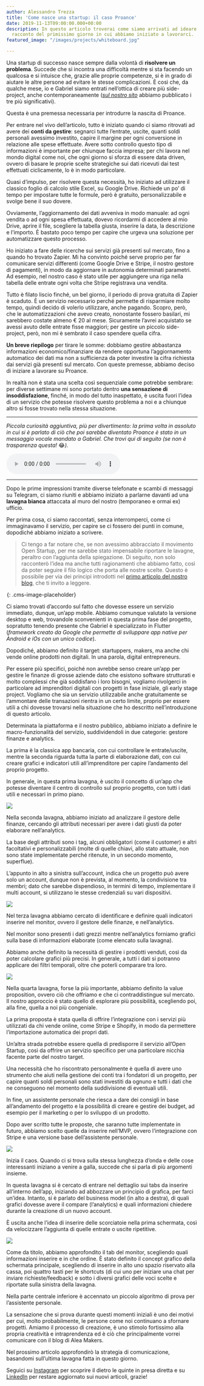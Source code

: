 ```yaml
---
author: Alessandro Trezza
title: 'Come nasce una startup: il caso Proance'
date: 2019-11-13T09:00:00.000+00:00
description: In questo articolo troverai come siamo arrivati ad ideare Proance e il
  racconto del primissimo giorno in cui abbiamo iniziato a lavorarci.
featured_image: "/images/projects/whiteboard.jpg"

---
```


Una startup di successo nasce sempre dalla volont&agrave; di **risolvere un problema**. Succede che si incontra una difficolt&agrave; mentre si sta facendo un qualcosa e si intuisce che, grazie alle proprie competenze, si &egrave; in grado di aiutare le altre persone ad evitare le stesse complicazioni. &Egrave; cos&igrave; che, da qualche mese, io e Gabriel siamo entrati nell’ottica di creare pi&ugrave; side-project, anche contemporaneamente ([*sul nostro sito*](https://www.aleamakers.com "Homepage Alea Makers") abbiamo pubblicato i tre pi&ugrave; significativi).

Questa &egrave; una premessa necessaria per introdurre la nascita di Proance.

Per entrare nel vivo dell’articolo, tutto &egrave; iniziato quando ci siamo ritrovati ad avere dei **conti da gestire**\: segnarci tutte l’entrate, uscite, quanti soldi personali avessimo investito, capire il margine per ogni conversione in relazione alle spese effettuate. Avere sotto controllo questo tipo di informazioni &egrave; importante per chiunque faccia impresa; per chi lavora nel mondo digital come noi, che ogni giorno si sforza di essere data driven, ovvero di basare le proprie scelte strategiche sui dati ricevuti dai test effettuati ciclicamente, lo &egrave; in modo particolare.

Quasi d’impulso, per risolvere questa necessit&agrave;, ho iniziato ad utilizzare il classico foglio di calcolo stile Excel, su Google Drive. Richiede un po’ di tempo per impostare tutte le formule, per&ograve; &egrave; gratuito, personalizzabile e svolge bene il suo dovere.

Ovviamente, l’aggiornamento dei dati avveniva in modo manuale: ad ogni vendita o ad ogni spesa effettuata, dovevo ricordarmi di accedere al mio Drive, aprire il file, scegliere la tabella giusta, inserire la data, la descrizione e l’importo. &Egrave; bastato poco tempo per capire che urgeva una soluzione per automatizzare questo processo.

Ho iniziato a fare delle ricerche sui servizi gi&agrave; presenti sul mercato, fino a quando ho trovato Zapier. Mi ha convinto poich&eacute; serve proprio per far comunicare servizi differenti (come Google Drive e Stripe, il nostro gestore di pagamenti), in modo da aggiornare in autonomia determinati parametri. Ad esempio, nel nostro caso &egrave; stato utile per aggiungere una riga nella tabella delle entrate ogni volta che Stripe registrava una vendita.

Tutto &egrave; filato liscio finch&eacute;, un bel giorno, il periodo di prova gratuita di Zapier &egrave; scaduto. &Egrave; un servizio necessario perch&eacute; permette di risparmiare molto tempo, quindi decido di volerlo utilizzare, anche pagando. Scopro, per&ograve;, che le automatizzazioni che avevo creato, nonostante fossero basilari, mi sarebbero costate almeno € 20 al mese. Sicuramente l’avrei acquistato se avessi avuto delle entrate fisse maggiori; per gestire un piccolo side-project, per&ograve;, non mi &egrave; sembrato il caso spendere quella cifra.

**Un breve riepilogo** per tirare le somme: dobbiamo gestire abbastanza informazioni economico/finanziare da rendere opportuna l’aggiornamento automatico dei dati ma non a sufficienza da poter investire la cifra richiesta dai servizi gi&agrave; presenti sul mercato. Con queste premesse, abbiamo deciso di iniziare a lavorare su Proance.

In realt&agrave; non &egrave; stata una scelta cos&igrave; sequenziale come potrebbe sembrare: per diverse settimane mi sono portato dentro **una sensazione di insoddisfazione**, finch&eacute;, in modo del tutto inaspettato, &egrave; uscita fuori l’idea di un servizio che potesse risolvere questo problema a noi e a chiunque altro si fosse trovato nella stessa situazione.

---

*Piccola curiosit&agrave; aggiuntiva, pi&ugrave; per divertimento: la prima volta in assoluto in cui si &egrave; parlato di ci&ograve; che poi sarebbe diventato Proance &egrave; stato in un messaggio vocale mandato a Gabriel. Che trovi qui di seguito (se non &egrave; trasparenza questa\!* 😂*).*

<audio controls=""><source type="audio/wav" src="/images/projects/vocale_proance.wav" /> &lt;source src="/images/projects/vocale_proance.mp3&rdquo; type="audio/mp3&rdquo;&gt; Your browser does not support the audio element.</audio>

---

Dopo le prime impressioni tramite diverse telefonate e scambi di messaggi su Telegram, ci siamo riuniti e abbiamo iniziato a parlarne davanti ad una **lavagna bianca** attaccata al muro del nostro (temporaneo e ormai ex) ufficio.

Per prima cosa, ci siamo raccontati, senza interromperci, come ci immaginavamo il servizio, per capire se ci fossero dei punti in comune, dopodich&eacute; abbiamo iniziato a scrivere.

> Ci tengo a far notare che, se non avessimo abbracciato il movimento Open Startup, per me sarebbe stato impensabile riportare le lavagne, peraltro con l’aggiunta della spiegazione. Di seguito, non solo racconter&ograve; l’idea ma anche tutti ragionamenti che abbiamo fatto, cos&igrave; da poter seguire il filo logico che porta alle nostre scelte. Questo &egrave; possibile per via dei principi introdotti nel [primo articolo del nostro blog](https://www.aleamakers.com/blog/ci-uniamo-al-movimento-open-startup-we-grow-we-make-we-share "Articolo &quot;Ci uniamo al movimento Open Startup&quot; dal blog di Alea Makers"), che ti invito a leggere.

![](data:image/png;base64,iVBORw0KGgoAAAANSUhEUgAAAAEAAAABCAYAAAAfFcSJAAAAAXNSR0IArs4c6QAAAERlWElmTU0AKgAAAAgAAYdpAAQAAAABAAAAGgAAAAAAA6ABAAMAAAABAAEAAKACAAQAAAABAAAAAaADAAQAAAABAAAAAQAAAAD5Ip3+AAAAC0lEQVQIHWP4DwQACfsD/Qy7W+cAAAAASUVORK5CYII=){: .cms-image-placeholder}

Ci siamo trovati d’accordo sul fatto che dovesse essere un servizio immediato, dunque, un’app mobile. Abbiamo comunque valutato la versione desktop e web, trovandole sconvenienti in questa prima fase del progetto, sopratutto tenendo presente che Gabriel &egrave; specializzato in Flutter (*framework creato da Google che permette di sviluppare app native per Android e iOs con un unico codice*).

Dopodich&eacute;, abbiamo definito il target: startuppers, makers, ma anche chi vende online prodotti non digitali. In una parola, digital entrepreneurs.

Per essere pi&ugrave; specifici, poich&eacute; non avrebbe senso creare un’app per gestire le finanze di grosse aziende dato che esistono software strutturati e molto complessi che gi&agrave; soddisfano i loro bisogni, vogliamo rivolgerci in particolare ad imprenditori digitali con progetti in fase iniziale, gli early stage project. Vogliamo che sia un servizio utilizzabile anche gratuitamente se l’ammontare delle transazioni rientra in un certo limite, proprio per essere utili a chi dovesse trovarsi nella situazione che ho descritto nell’introduzione di questo articolo.

Determinata la piattaforma e il nostro pubblico, abbiamo iniziato a definire le macro-funzionalit&agrave; del servizio, suddividendoli in due categorie: gestore finanze e analytics.

La prima &egrave; la classica app bancaria, con cui controllare le entrate/uscite, mentre la seconda riguarda tutta la parte di elaborazione dati, con cui creare grafici e indicatori utili all’imprenditore per capire l’andamento del proprio progetto.

In generale, in questa prima lavagna, &egrave; uscito il concetto di un’app che potesse diventare il centro di controllo sul proprio progetto, con tutti i dati utili e necessari in primo piano.

![](../board2.jpeg)

Nella seconda lavagna, abbiamo iniziato ad analizzare il gestore delle finanze, cercando gli attributi necessari per avere i dati giusti da poter elaborare nell’analytics.

La base degli attributi sono i tag, alcuni obbligatori (come il customer) e altri facoltativi e personalizzabili (molte di quelle chiavi, allo stato attuale, non sono state implementate perch&eacute; ritenute, in un secondo momento, superflue).

L’appunto in alto a sinistra sull’account, indica che un progetto pu&ograve; avere solo un account, dunque non &egrave; prevista, al momento, la condivisione tra membri; dato che sarebbe dispendioso, in termini di tempo, implementare il multi account, si utilizzano le stesse credenziali su vari dispositivi.

![](../board3.jpeg)

Nel terza lavagna abbiamo cercato di identificare e definire quali indicatori inserire nel monitor, ovvero il gestore delle finanze, e nell’analytics.

Nel monitor sono presenti i dati grezzi mentre nell’analytics forniamo grafici sulla base di informazioni elaborate (come elencato sulla lavagna).

Abbiamo anche definito la necessit&agrave; di gestire i prodotti venduti, cos&igrave; da poter calcolare grafici pi&ugrave; precisi. In generale, a tutti i dati si potranno applicare dei filtri temporali, oltre che poterli comparare tra loro.

![](../board4.jpeg)

Nella quarta lavagna, forse la pi&ugrave; importante, abbiamo definito la value proposition, ovvero ci&ograve; che offriamo e che ci contraddistingue sul mercato. Il nostro approccio &egrave; stato quello di esplorare pi&ugrave; possibilit&agrave;, scegliendo poi, alla fine, quella a noi pi&ugrave; congeniale.

La prima proposta &egrave; stata quella di offrire l’integrazione con i servizi pi&ugrave; utilizzati da chi vende online, come Stripe e Shopify, in modo da permettere l’importazione automatica dei propri dati.

Un’altra strada potrebbe essere quella di predisporre il servizio all’Open Startup, cos&igrave; da offrire un servizio specifico per una particolare nicchia facente parte del nostro target.

Una necessit&agrave; che ho riscontrato personalmente &egrave; quella di avere uno strumento che aiuti nella gestione dei conti tra i fondatori di un progetto, per capire quanti soldi personali sono stati investiti da ognuno e tutti i dati che ne conseguono nel momento della suddivisione di eventuali utili.

In fine, un assistente personale che riesca a dare dei consigli in base all’andamento del progetto e la possibilit&agrave; di creare e gestire dei budget, ad esempio per il marketing o per lo sviluppo di un prodotto.

Dopo aver scritto tutte le proposte, che saranno tutte implementate in futuro, abbiamo scelto quelle da inserire nell’MVP, ovvero l’integrazione con Stripe e una versione base dell’assistente personale.

![](../board5.jpeg)

Inizia il caos. Quando ci si trova sulla stessa lunghezza d’onda e delle cose interessanti iniziano a venire a galla, succede che si parla di pi&ugrave; argomenti insieme.

In questa lavagna si &egrave; cercato di entrare nel dettaglio sui tabs da inserire all’interno dell’app, iniziando ad abbozzare un principio di grafica, per farci un’idea. Intanto, si &egrave; parlato del business model (in alto a destra), di quali grafici dovesse avere il compare (l’analytics) e quali informazioni chiedere durante la creazione di un nuovo account.

&Egrave; uscita anche l’idea di inserire delle scorciatoie nella prima schermata, cos&igrave; da velocizzare l’aggiunta di quelle entrate o uscite ripetitive.

![](../board6.jpeg)

Come da titolo, abbiamo approfondito il tab del monitor, scegliendo quali informazioni inserire e in che ordine. &Egrave; stato definito il concept grafico della schermata principale, scegliendo di inserire in alto uno spazio riservato alla cassa, poi quattro tasti per le shortcuts (di cui uno per iniziare una chat per inviare richieste/feedback) e sotto i diversi grafici delle voci scelte e riportate sulla sinistra della lavagna.

Nella parte centrale inferiore &egrave; accennato un piccolo algoritmo di prova per l’assistente personale.

La sensazione che si prova durante questi momenti iniziali &egrave; uno dei motivi per cui, molto probabilmente, le persone come noi continuano a sfornare progetti. Amiamo il processo di creazione, &egrave; uno stimolo fortissimo alla propria creativit&agrave; e intraprendenza ed &egrave; ci&ograve; che principalmente vorrei comunicare con il blog di Alea Makers.

Nel prossimo articolo approfondir&ograve; la strategia di comunicazione, basandomi sull’ultima lavagna fatta in questo giorno.

Seguici su [Instagram](https://www.instagram.com/aleamakers/ "Profilo Instagram di Alea Makers") per scoprire il dietro le quinte in presa diretta e su [LinkedIn](https://www.linkedin.com/company/aleamakers/ "Profilo LinkedIn di Alea Makers") per restare aggiornato sui nuovi articoli, grazie\!